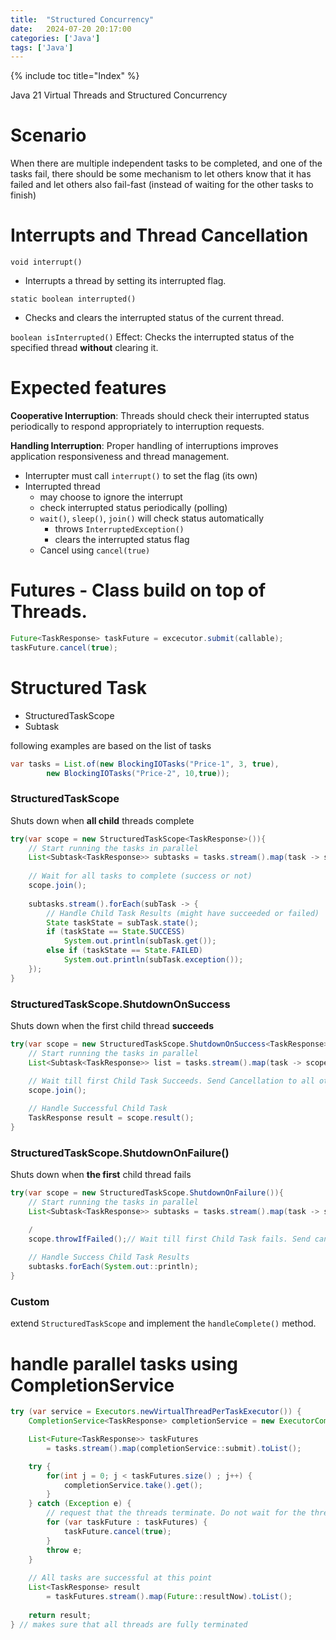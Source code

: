 ```yaml
---
title:  "Structured Concurrency"
date:   2024-07-20 20:17:00
categories: ['Java']
tags: ['Java']
---
```


{% include toc title="Index" %}

Java 21 Virtual Threads and Structured Concurrency

# Scenario
When there are multiple independent tasks to be completed, and one of the tasks fail, there should be 
some mechanism to let others know that it has failed 
and let others also fail-fast (instead of waiting for the other tasks to finish)

# Interrupts and Thread Cancellation

`void interrupt()`
- Interrupts a thread by setting its interrupted flag.

`static boolean interrupted()`
- Checks and clears the interrupted status of the current thread.

`boolean isInterrupted()`
Effect: Checks the interrupted status of the specified thread **without** clearing it.

# Expected features
**Cooperative Interruption**: Threads should check their interrupted status periodically to respond appropriately to interruption requests.

**Handling Interruption**: Proper handling of interruptions improves application responsiveness and thread management.

- Interrupter must call `interrupt()` to set the flag (its own) 
- Interrupted thread 
  - may choose to ignore the interrupt
  - check interrupted status periodically (polling)
  - `wait()`, `sleep()`, `join()` will check status automatically
    - throws `InterruptedException()`
    - clears the interrupted status flag
  - Cancel using `cancel(true)`

# Futures - Class build on top of Threads. 

```java
Future<TaskResponse> taskFuture = excecutor.submit(callable);
taskFuture.cancel(true);
```

# Structured Task
- StructuredTaskScope
- Subtask

following examples are based on the list of tasks
```java
var tasks = List.of(new BlockingIOTasks("Price-1", 3, true), 
        new BlockingIOTasks("Price-2", 10,true));
```

### StructuredTaskScope
Shuts down when **all child** threads complete
```java
try(var scope = new StructuredTaskScope<TaskResponse>()){
    // Start running the tasks in parallel
    List<Subtask<TaskResponse>> subtasks = tasks.stream().map(task -> scope.fork(task)).toList();
    
    // Wait for all tasks to complete (success or not)
    scope.join();
    
    subtasks.stream().forEach(subTask -> {
        // Handle Child Task Results (might have succeeded or failed)
        State taskState = subTask.state();
        if (taskState == State.SUCCESS)
            System.out.println(subTask.get());
        else if (taskState == State.FAILED)
            System.out.println(subTask.exception());
    });
}
```

### StructuredTaskScope.ShutdownOnSuccess
Shuts down when the first child thread **succeeds**
```java
try(var scope = new StructuredTaskScope.ShutdownOnSuccess<TaskResponse>()) {
    // Start running the tasks in parallel 
    List<Subtask<TaskResponse>> list = tasks.stream().map(task -> scope.fork(task)).toList();

    // Wait till first Child Task Succeeds. Send Cancellation to all other Child Tasks
    scope.join();
    
    // Handle Successful Child Task
    TaskResponse result = scope.result();
}
```

### StructuredTaskScope.ShutdownOnFailure()
Shuts down when **the first** child thread fails
```java 
try(var scope = new StructuredTaskScope.ShutdownOnFailure()){
    // Start running the tasks in parallel
    List<Subtask<TaskResponse>> subtasks = tasks.stream().map(task -> scope.fork(task)).toList();

    / 
    scope.throwIfFailed();// Wait till first Child Task fails. Send cancellation to all other Child Tasks
    
    // Handle Success Child Task Results
    subtasks.forEach(System.out::println);
}
```

### Custom
extend `StructuredTaskScope` and implement the `handleComplete()` method. 

# handle parallel tasks using CompletionService

```java
try (var service = Executors.newVirtualThreadPerTaskExecutor()) {
    CompletionService<TaskResponse> completionService = new ExecutorCompletionService<TaskResponse>(service);

    List<Future<TaskResponse>> taskFutures 
        = tasks.stream().map(completionService::submit).toList();

    try {
        for(int j = 0; j < taskFutures.size() ; j++) {
            completionService.take().get();
        }
    } catch (Exception e) {
        // request that the threads terminate. Do not wait for the threads to terminate
        for (var taskFuture : taskFutures) {
            taskFuture.cancel(true);
        }
        throw e;
    }
    
    // All tasks are successful at this point
    List<TaskResponse> result 
        = taskFutures.stream().map(Future::resultNow).toList();
    
    return result;
} // makes sure that all threads are fully terminated
```